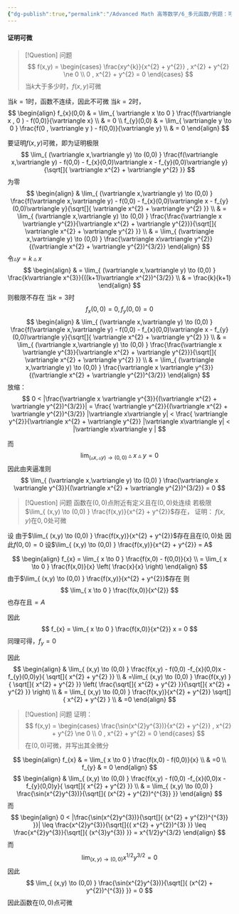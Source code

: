 ```yaml
---
{"dg-publish":true,"permalink":"/Advanced Math 高等数学/6_多元函数/例题：可微性分析/","tags":["例题","微积分"]}
---
```


#### 证明可微

> [!Question] 问题
> $$
> f(x,y) = 
> \begin{cases} 
> \frac{xy^{k}}{x^{2} + y^{2}} , x^{2} + y^{2} \ne 0 \\
> 0 , x^{2} + y^{2} = 0
> \end{cases}
> $$
> 当$k$大于多少时，$f(x,y)$可微

当$k=1$时，函数不连续，因此不可微
当$k = 2$时，
$$
\begin{align}
f_{x}(0,0)  & = \lim_{ \vartriangle x \to 0 } \frac{f(\vartriangle x , 0 ) - f(0,0)}{\vartriangle x} \\
 & = 0 \\
f_{y}(0,0)  & = \lim_{ \vartriangle y \to 0 } \frac{f(0 , \vartriangle y ) - f(0,0)}{\vartriangle y} \\
 & = 0
\end{align}
$$

要证明$f(x,y)$可微，即为证明极限
$$
\lim_{ (\vartriangle x,\vartriangle y) \to (0,0) } \frac{f(\vartriangle x,\vartriangle y) - f(0,0) - f_{x}(0,0)\vartriangle x - f_{y}(0,0)\vartriangle y}{\sqrt[]{ \vartriangle x^{2} + \vartriangle y^{2} }}
$$
为零
$$
\begin{align}
 & \lim_{ (\vartriangle x,\vartriangle y) \to (0,0) } \frac{f(\vartriangle x,\vartriangle y) - f(0,0) - f_{x}(0,0)\vartriangle x - f_{y}(0,0)\vartriangle y}{\sqrt[]{ \vartriangle x^{2} + \vartriangle y^{2} }}  \\
 &  = \lim_{ (\vartriangle x,\vartriangle y) \to (0,0) } \frac{\frac{\vartriangle x \vartriangle y^{2}}{\vartriangle x^{2} + \vartriangle y^{2}}}{\sqrt[]{ \vartriangle x^{2} + \vartriangle y^{2} }} \\
 &  = \lim_{ (\vartriangle x,\vartriangle y) \to (0,0) } \frac{\vartriangle x\vartriangle y^{2}}{(\vartriangle x^{2} + \vartriangle y^{2})^{3/2}}
\end{align}
$$
令$\vartriangle y = k\vartriangle x$
$$
\begin{align}
 &  = \lim_{ (\vartriangle x,\vartriangle y) \to (0,0) } \frac{k\vartriangle x^{3}}{((k+1)\vartriangle x^{2})^{3/2}} \\
 & = \frac{k}{k+1}
\end{align}
$$
则极限不存在
当$k = 3$时
$$
f_{x}(0,0) = 0 , f_{y}(0,0) = 0
$$
$$
\begin{align}
 & \lim_{ (\vartriangle x,\vartriangle y) \to (0,0) } \frac{f(\vartriangle x,\vartriangle y) - f(0,0) - f_{x}(0,0)\vartriangle x - f_{y}(0,0)\vartriangle y}{\sqrt[]{ \vartriangle x^{2} + \vartriangle y^{2} }}  \\ 
 &  = \lim_{ (\vartriangle x,\vartriangle y) \to (0,0) } \frac{\frac{\vartriangle x \vartriangle y^{3}}{\vartriangle x^{2} + \vartriangle y^{2}}}{\sqrt[]{ \vartriangle x^{2} + \vartriangle y^{2} }} \\  
 & = \lim_{ (\vartriangle x,\vartriangle y) \to (0,0) } \frac{\vartriangle x \vartriangle y^{3}}{(\vartriangle x^{2} + \vartriangle y^{2})^{3/2}}
\end{align}
$$
放缩：
$$
0 < |\frac{\vartriangle x \vartriangle y^{3}}{(\vartriangle x^{2} + \vartriangle y^{2})^{3/2}}|
= \frac{ \vartriangle y^{2}}{(\vartriangle x^{2} + \vartriangle y^{2})^{3/2}} |\vartriangle x\vartriangle y| < \frac{ \vartriangle y^{2}}{\vartriangle x^{2} + \vartriangle y^{2}} |\vartriangle x\vartriangle y| < |\vartriangle x\vartriangle y |
$$


而
$$
\lim_{ (\vartriangle x,\vartriangle y) \to (0,0) } \vartriangle x\vartriangle y = 0
$$
因此由夹逼准则
$$
\lim_{ (\vartriangle x,\vartriangle y) \to (0,0) } \frac{\vartriangle x \vartriangle y^{3}}{(\vartriangle x^{2} + \vartriangle y^{2})^{3/2}} = 0
$$


> [!Question] 问题
> 函数在$(0,0)$点附近有定义且在$(0,0)$处连续
> 若极限$\lim_{ (x,y) \to (0,0) } \frac{f(x,y)}{x^{2} + y^{2}}$存在，
> 证明：
> $f(x,y)$在$0,0$处可微

设
由于$\lim_{ (x,y) \to (0,0) } \frac{f(x,y)}{x^{2} + y^{2}}$存在且在$(0,0)$处
因此$f(0,0) = 0$
设$\lim_{ (x,y) \to (0,0) } \frac{f(x,y)}{x^{2} + y^{2}} = A$ 

$$
\begin{align}
f_{x} = \lim_{ x \to 0 } \frac{f(x,0) - f(0,0)}{x} \\
= \lim_{ x \to 0 } \frac{f(x,0)}{x} \left( \frac{x}{x} \right)
\end{align}
$$
由于$\lim_{ (x,y) \to (0,0) } \frac{f(x,y)}{x^{2} + y^{2}}$存在
则
$$
\lim_{ x \to 0 } \frac{f(x,0)}{x^{2}} 
$$
也存在且$= A$

因此
$$
f_{x}  = \lim_{ x \to 0 } \frac{f(x,0)}{x^{2}} x = 0
$$
同理可得，$f_{y} = 0$

因此
$$
\begin{align}
 & \lim_{ (x,y) \to (0,0) } \frac{f(x,y) - f(0,0) -f_{x}(0,0)x - f_{y}(0,0)y}{ \sqrt[]{ x^{2} + y^{2} }} \\
 & =\lim_{ (x,y) \to (0,0) } \frac{f(x,y) }{ \sqrt[]{ x^{2} + y^{2} }} \left( \frac{\sqrt[]{ x^{2} + y^{2} }}{\sqrt[]{ x^{2} + y^{2} }} \right) \\
 & = \lim_{ (x,y) \to (0,0) } \frac{f(x,y)}{x^{2} + y^{2}} \sqrt[]{ x^{2}  + y^{2}  } \\
 & =0
\end{align}
$$
> [!Question] 问题
> 证明：
> $$
> f(x,y) = 
> \begin{cases} 
> \frac{\sin(x^{2}y^{3})}{x^{2} + y^{2}} , x^{2} + y^{2} \ne 0 \\
> 0 , x^{2} + y^{2} = 0
> \end{cases}
> $$
> 在$(0,0)$可微，并写出其全微分

$$
\begin{align}
f_{x}  & = \lim_{ x \to 0 } \frac{f(x,0) - f(0,0)}{x} \\
 & =0 \\
f_{y}  & = 0
\end{align}
$$
$$
\begin{align}
 & \lim_{ (x,y) \to (0,0) } \frac{f(x,y) - f(0,0) -f_{x}(0,0)x - f_{y}(0,0)y}{ \sqrt[]{ x^{2} + y^{2} }} \\
  & = \lim_{ (x,y) \to (0,0) } \frac{\sin(x^{2}y^{3})}{\sqrt[]{ (x^{2} + y^{2})^{^{3}} }}
\end{align}
$$
而
$$
\begin{align}
0 < |\frac{\sin(x^{2}y^{3})}{\sqrt[]{ (x^{2} + y^{2})^{^{3}} }}| \leq \frac{x^{2}y^{3}}{\sqrt[]{( x^{2} + y^{2})^{3} }} \leq \frac{x^{2}y^{3}}{\sqrt[]{ (x^{3}y^{3}) }} = x^{1/2}y^{3/2}
\end{align}
$$
而
$$
\lim_{ (x,y) \to (0,0) } x^{1/2}y^{3/2} = 0
$$
因此
$$
\lim_{ (x,y) \to (0,0) } \frac{\sin(x^{2}y^{3})}{\sqrt[]{ (x^{2} + y^{2})^{^{3}} }} = 0
$$
因此函数在$(0,0)$点可微